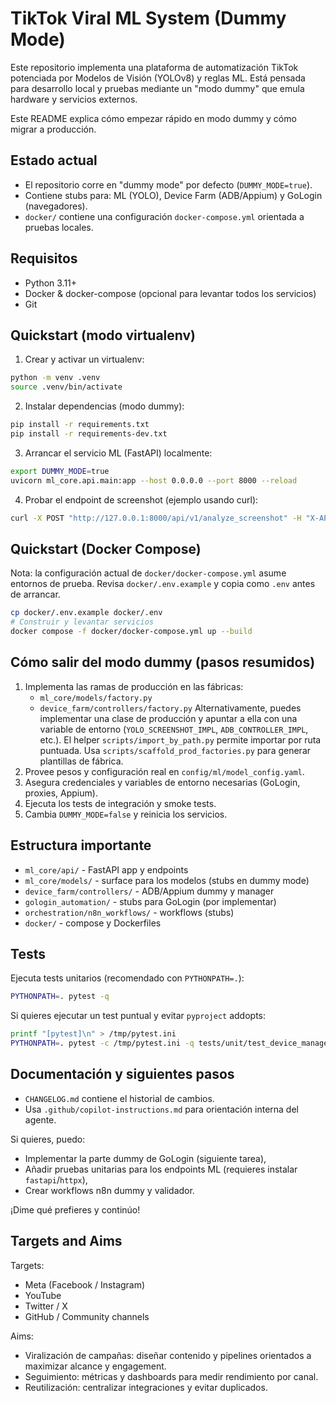 # TikTok Viral ML System (Dummy Mode)

Este repositorio implementa una plataforma de automatización TikTok potenciada por
Modelos de Visión (YOLOv8) y reglas ML. Está pensada para desarrollo local y pruebas
mediante un "modo dummy" que emula hardware y servicios externos.

Este README explica cómo empezar rápido en modo dummy y cómo migrar a producción.

## Estado actual

- El repositorio corre en "dummy mode" por defecto (`DUMMY_MODE=true`).
- Contiene stubs para: ML (YOLO), Device Farm (ADB/Appium) y GoLogin (navegadores).
- `docker/` contiene una configuración `docker-compose.yml` orientada a pruebas locales.

## Requisitos

- Python 3.11+
- Docker & docker-compose (opcional para levantar todos los servicios)
- Git

## Quickstart (modo virtualenv)

1. Crear y activar un virtualenv:

```bash
python -m venv .venv
source .venv/bin/activate
```

2. Instalar dependencias (modo dummy):

```bash
pip install -r requirements.txt
pip install -r requirements-dev.txt
```

3. Arrancar el servicio ML (FastAPI) localmente:

```bash
export DUMMY_MODE=true
uvicorn ml_core.api.main:app --host 0.0.0.0 --port 8000 --reload
```

4. Probar el endpoint de screenshot (ejemplo usando curl):

```bash
curl -X POST "http://127.0.0.1:8000/api/v1/analyze_screenshot" -H "X-API-Key: dummy_development_key" -F "file=@/path/to/sample.png"
```

## Quickstart (Docker Compose)

Nota: la configuración actual de `docker/docker-compose.yml` asume entornos de
prueba. Revisa `docker/.env.example` y copia como `.env` antes de arrancar.

```bash
cp docker/.env.example docker/.env
# Construir y levantar servicios
docker compose -f docker/docker-compose.yml up --build
```

## Cómo salir del modo dummy (pasos resumidos)

1. Implementa las ramas de producción en las fábricas:
	- `ml_core/models/factory.py`
	- `device_farm/controllers/factory.py`
	Alternativamente, puedes implementar una clase de producción y apuntar a ella
	con una variable de entorno (`YOLO_SCREENSHOT_IMPL`, `ADB_CONTROLLER_IMPL`,
	etc.). El helper `scripts/import_by_path.py` permite importar por ruta puntuada.
	Usa `scripts/scaffold_prod_factories.py` para generar plantillas de fábrica.
2. Provee pesos y configuración real en `config/ml/model_config.yaml`.
3. Asegura credenciales y variables de entorno necesarias (GoLogin, proxies, Appium).
4. Ejecuta los tests de integración y smoke tests.
5. Cambia `DUMMY_MODE=false` y reinicia los servicios.

## Estructura importante

- `ml_core/api/` - FastAPI app y endpoints
- `ml_core/models/` - surface para los modelos (stubs en dummy mode)
- `device_farm/controllers/` - ADB/Appium dummy y manager
- `gologin_automation/` - stubs para GoLogin (por implementar)
- `orchestration/n8n_workflows/` - workflows (stubs)
- `docker/` - compose y Dockerfiles

## Tests

Ejecuta tests unitarios (recomendado con `PYTHONPATH=.`):

```bash
PYTHONPATH=. pytest -q
```

Si quieres ejecutar un test puntual y evitar `pyproject` addopts:

```bash
printf "[pytest]\n" > /tmp/pytest.ini
PYTHONPATH=. pytest -c /tmp/pytest.ini -q tests/unit/test_device_manager.py
```

## Documentación y siguientes pasos

- `CHANGELOG.md` contiene el historial de cambios.
- Usa `.github/copilot-instructions.md` para orientación interna del agente.

Si quieres, puedo:
- Implementar la parte dummy de GoLogin (siguiente tarea),
- Añadir pruebas unitarias para los endpoints ML (requieres instalar `fastapi`/`httpx`),
- Crear workflows n8n dummy y validador.

¡Dime qué prefieres y continúo!

## Targets and Aims

Targets:
- Meta (Facebook / Instagram)
- YouTube
- Twitter / X
- GitHub / Community channels

Aims:
- Viralización de campañas: diseñar contenido y pipelines orientados a maximizar alcance y engagement.
- Seguimiento: métricas y dashboards para medir rendimiento por canal.
- Reutilización: centralizar integraciones y evitar duplicados.

